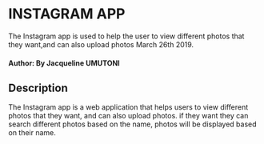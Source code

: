 # INSTAGRAM APP
The Instagram app is used to help the user to view different photos that they want,and can also upload photos March 26th 2019.

#### Author: By Jacqueline UMUTONI
## Description

The Instagram app is a web application that helps users to view different photos that they want, and can also upload photos. if they want they can search different photos based on the name, photos will be displayed based on their name. 

